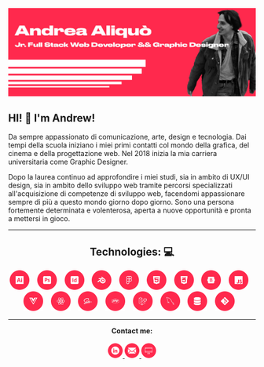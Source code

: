 <!DOCTYPE html>
<html lang="en">
<head>
    <meta charset="UTF-8">
    <meta name="viewport" content="width=device-width, initial-scale=1.0">
    <link rel="stylesheet" href="github-markdown.css">
</head>
    <body>
        <div>
            <img src="./img/GitHubBanner.jpg"alt=" Andrea Aliquò / Jr.Full Stack Web Developer && Graphic Designer">
            <h2>HI! &#128075; I'm Andrew!</h2>
            <p>
                Da sempre appassionato di comunicazione, arte, design e tecnologia. Dai tempi della scuola iniziano i miei primi contatti col mondo della grafica, del cinema e della progettazione web. Nel 2018 inizia la mia carriera universitaria come Graphic Designer.
            </p>
            <p>
                Dopo la laurea continuo ad approfondire i miei studi, sia in ambito di UX/UI design, sia in ambito dello sviluppo web tramite percorsi specializzati all'acquisizione di competenze di sviluppo web, facendomi appassionare sempre di più a questo mondo giorno dopo giorno. Sono una persona fortemente determinata e volenterosa, aperta a nuove opportunità e pronta a mettersi in gioco.
            </p>
            <hr>
            <div align="center">
                <h2><strong>Technologies: </strong> &#128187;</h2>
                <img width="40px" src="./img/Ai.png" alt=" Adobe Illustrator">&nbsp;&nbsp;&nbsp;
                <img width="40px" src="./img/Ps.png" alt=" Adobe Photoshop">&nbsp;&nbsp;&nbsp;
                <img width="40px" src="./img/Id.png" alt=" Adobe InDesign">&nbsp;&nbsp;&nbsp;
                <img width="40px" src="./img/Blender.png" alt=" Blender">&nbsp;&nbsp;&nbsp;
                <img width="40px" src="./img/Figrma.png" alt=" Figma">&nbsp;&nbsp;&nbsp;
                <img width="40px" src="./img/Html.png" alt=" Html5">&nbsp;&nbsp;&nbsp;
                <img width="40px" src="./img/Css.png" alt=" Css3">&nbsp;&nbsp;&nbsp;
                <img width="40px" src="./img/Bootstrap.png" alt=" Bootstrap">&nbsp;&nbsp;&nbsp;
                <img width="40px" src="./img/Js.png" alt=" JavaScript">&nbsp;&nbsp;&nbsp;
                <img width="40px" src="./img/Vue.png" alt=" VueJs">&nbsp;&nbsp;&nbsp;
                <img width="40px" src="./img/React.png" alt=" ReactJs">&nbsp;&nbsp;&nbsp;
                <img width="40px" src="./img/Sass.png" alt=" Sass">&nbsp;&nbsp;&nbsp;
                <img width="40px" src="./img/Php.png" alt=" PHP">&nbsp;&nbsp;&nbsp;
                <img width="40px" src="./img/Laravel.png" alt=" Laravel">&nbsp;&nbsp;&nbsp;
                <img width="40px" src="./img/MySql.png" alt=" MySql">&nbsp;&nbsp;&nbsp;
                <img width="40px" src="./img/Db.png" alt=" Db Relazionale">&nbsp;&nbsp;&nbsp;
                <img width="40px" src="./img/Git.png" alt=" Git Versioning">&nbsp;&nbsp;&nbsp;
            </div>
            <hr>
            <p align="center">
                <strong>Contact me:</strong>
                <br>
                <br>
                <a target="_blank" rel="noopener noreferrer" href="https://www.linkedin.com/in/andreaaliquò4/">
                    <img width="30px" src="./img/LinkedinIcon.png" alt="LinkedInIcon">
                </a>
                <a target="_blank" href="mailto:andrea.aliquo99@gmail.com">
                    <img width="30px" src="./img/MailIcon.png" alt="EmailIcon">
                </a>
                <a target="_blank" href="https://andreaaliquo.netlify.app/">
                    <img width="30px" src="./img/Website.png" alt="WebsiteIcon">
                </a>
            </p>
        </div>
    </body>
</html>